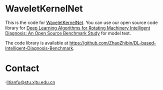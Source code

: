 # WaveletKernelNet
This is the code for [WaveletKernelNet](https://arxiv.org/abs/1911.07925).
You can use our open source code library for [Deep Learning Algorithms for Rotating Machinery Intelligent Diagnosis: An Open Source Benchmark Study](https://arxiv.org/abs/2003.03315) for model test.

The code library is available at https://github.com/ZhaoZhibin/DL-based-Intelligent-Diagnosis-Benchmark. 

# Contact
·litianfu@stu.xjtu.edu.cn
